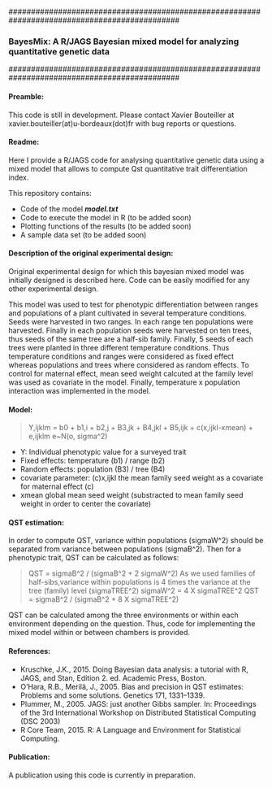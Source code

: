 ##############################################################################################
### BayesMix: A R/JAGS Bayesian mixed model for analyzing quantitative genetic data 
##############################################################################################

#### Preamble:

This code is still in development. Please contact Xavier Bouteiller at xavier.bouteiller(at)u-bordeaux(dot)fr with bug reports or questions. 


#### Readme:

Here I provide a R/JAGS code for analysing quantitative genetic data using a mixed model that allows to compute Qst quantitative trait differentiation index.

This repository contains:
- Code of the model **_model.txt_**
- Code to execute the model in R (to be added soon)
- Plotting functions of the results (to be added soon)
- A sample data set (to be added soon)


#### Description of the original experimental design:

Original experimental design for which this bayesian mixed model was initially designed is described here. Code can be easily modified for any other experimental design.

This model was used to test for phenotypic differentiation between ranges and populations of a plant cultivated in several temperature conditions.
Seeds were harvested in two ranges. In each range ten populations were harvested. Finally in each population seeds were harvested on ten trees, thus seeds of the same tree are a half-sib family.
Finally, 5 seeds of each trees were planted in three different temperature conditions.
Thus temperature conditions and ranges were considered as fixed effect whereas populations and trees where considered as random effects.
To control for maternal effect, mean seed weight calcuted at the family level was used as covariate in the model.
Finally, temperature x population interaction was implemented in the model.


#### Model:

>Y,ijklm = b0 + b1,i + b2,j + B3,jk + B4,jkl + B5,ijk + c(x,ijkl-xmean) + e,ijklm
>e~N(o, sigma^2)

- Y: Individual phenotypic value for a surveyed trait
- Fixed effects: temperature (b1) / range (b2) 
- Random effects: population (B3) / tree (B4) 
- covariate parameter: (c)x,ijkl the mean family seed weight as a covariate for maternal effect (c)
- xmean global mean seed weight (substracted to  mean family seed weight in order to center the covariate)


#### QST estimation:

In order to compute QST, variance within populations (sigmaW^2) should be separated from variance between populations (sigmaB^2). Then for a phenotypic trait, QST can be calculated as follows:

>QST = sigmaB^2 / (sigmaB^2 + 2 sigmaW^2)
As we used families of half-sibs,variance within populations is 4 times the variance at the tree (family) level (sigmaTREE^2)
>sigmaW^2 = 4 X sigmaTREE^2
>QST = sigmaB^2 / (sigmaB^2 + 8 X sigmaTREE^2)

QST can be calculated among the three environments or within each environment depending on the question. Thus, code for implementing the mixed model within or between chambers is provided.


#### References:

- Kruschke, J.K., 2015. Doing Bayesian data analysis: a tutorial with R, JAGS, and Stan, Edition 2. ed. Academic Press, Boston.
- O’Hara, R.B., Merilä, J., 2005. Bias and precision in QST estimates: Problems and some solutions. Genetics 171, 1331–1339.
- Plummer, M., 2005. JAGS: just another Gibbs sampler. In: Proceedings of the 3rd International Workshop on Distributed Statistical Computing (DSC 2003)
- R Core Team, 2015. R: A Language and Environment for Statistical Computing.

#### Publication:
A publication using this code is currently in preparation.
